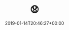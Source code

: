 ---
retweeted: false
source: <a href="http://www.samruston.co.uk" rel="nofollow">Flamingo for Android</a>
entities:
  user_mentions: []
  urls: []
  symbols: []
  media:
  - expanded_url: https://twitter.com/bascht/status/1084914666378330112/photo/1
    indices:
    - '2'
    - '25'
    url: https://t.co/hhTnPy0vm5
    media_url: http://pbs.twimg.com/media/Dw5kI47XQAEah_f.jpg
    id_str: '1084914664125972481'
    id: '1084914664125972481'
    media_url_https: https://pbs.twimg.com/media/Dw5kI47XQAEah_f.jpg
    sizes:
      medium:
        w: '554'
        h: '1200'
        resize: fit
      thumb:
        w: '150'
        h: '150'
        resize: crop
      small:
        w: '314'
        h: '680'
        resize: fit
      large:
        w: '945'
        h: '2048'
        resize: fit
    type: photo
    display_url: pic.twitter.com/hhTnPy0vm5
  hashtags: []
display_text_range:
- '0'
- '25'
favorite_count: '5'
id_str: '1084914666378330112'
truncated: false
retweet_count: '0'
id: '1084914666378330112'
possibly_sensitive: false
created_at: Mon Jan 14 20:46:27 +0000 2019
favorited: false
full_text: "\U0001F627"
lang: qme
extended_entities:
  media:
  - expanded_url: https://twitter.com/bascht/status/1084914666378330112/photo/1
    indices:
    - '2'
    - '25'
    url: https://t.co/hhTnPy0vm5
    media_url: http://pbs.twimg.com/media/Dw5kI47XQAEah_f.jpg
    id_str: '1084914664125972481'
    id: '1084914664125972481'
    media_url_https: https://pbs.twimg.com/media/Dw5kI47XQAEah_f.jpg
    sizes:
      medium:
        w: '554'
        h: '1200'
        resize: fit
      thumb:
        w: '150'
        h: '150'
        resize: crop
      small:
        w: '314'
        h: '680'
        resize: fit
      large:
        w: '945'
        h: '2048'
        resize: fit
    type: photo
    display_url: pic.twitter.com/hhTnPy0vm5
tags:
- pesos:twitter
date: '2019-01-14T20:46:27+00:00'
src: https://twitter.com/bascht/status/1084914666378330112
original_url: https://twitter.com/bascht/status/1084914666378330112
type: twitter_tweet
media_url: https://img.bascht.com/twitter/pbs.twimg.com/media/Dw5kI47XQAEah_f.jpg
text: "\U0001F627"
title: "\U0001F627"

---